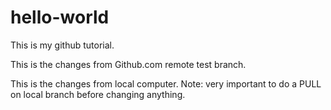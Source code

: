 # hello-world
This is my github tutorial.

This is the changes from Github.com remote test branch.


This is the changes from local computer.
Note: very important to do a PULL on local branch before changing anything.
